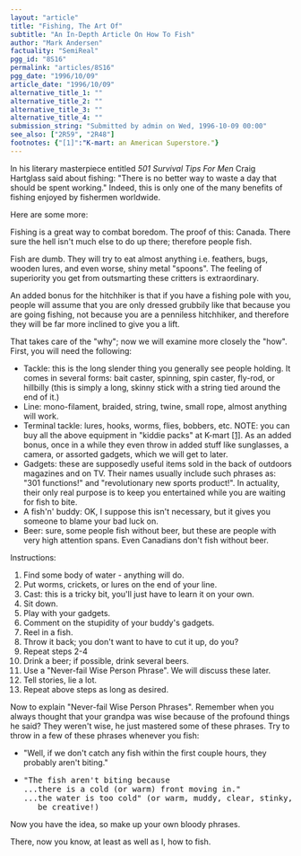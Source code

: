 ```yaml
---
layout: "article"
title: "Fishing, The Art Of"
subtitle: "An In-Depth Article On How To Fish"
author: "Mark Andersen"
factuality: "SemiReal"
pgg_id: "8S16"
permalink: "articles/8S16"
pgg_date: "1996/10/09"
article_date: "1996/10/09"
alternative_title_1: ""
alternative_title_2: ""
alternative_title_3: ""
alternative_title_4: ""
submission_string: "Submitted by admin on Wed, 1996-10-09 00:00"
see_also: ["2R59", "2R48"]
footnotes: {"[1]":"K-mart: an American Superstore."}
---
```

<div>
<p>In his literary masterpiece entitled <em>501 Survival Tips For Men</em> Craig Hartglass said about fishing: "There is no better way to waste a day that should be spent working." Indeed, this is only one of the many benefits of fishing enjoyed by fishermen worldwide.</p>
<p>Here are some more:</p>
<p>Fishing is a great way to combat boredom. The proof of this: Canada. There sure the hell isn't much else to do up there; therefore people fish.</p>
<p>Fish are dumb. They will try to eat almost anything i.e. feathers, bugs, wooden lures, and even worse, shiny metal "spoons". The feeling of superiority you get from outsmarting these critters is extraordinary.</p>
<p>An added bonus for the hitchhiker is that if you have a fishing pole with you, people will assume that you are only dressed grubbily like that because you are going fishing, not because you are a penniless hitchhiker, and therefore they will be far more inclined to give you a lift.</p>
<p>That takes care of the "why"; now we will examine more closely the "how". First, you will need the following:</p>
<ul>
<li>Tackle: this is the long slender thing you generally see people holding. It comes in several forms: bait caster, spinning, spin caster, fly-rod, or hillbilly (this is simply a long, skinny stick with a string tied around the end of it.)</li>
<li>Line: mono-filament, braided, string, twine, small rope, almost anything will work.</li>
<li>Terminal tackle: lures, hooks, worms, flies, bobbers, etc. NOTE: you can buy all the above equipment in "kiddie packs" at K-mart <a href="#footnotes.1" class="footnote-link">[1]</a>. As an added bonus, once in a while they even throw in added stuff like sunglasses, a camera, or assorted gadgets, which we will get to later.</li>
<li>Gadgets: these are supposedly useful items sold in the back of outdoors magazines and on TV. Their names usually include such phrases as: "301 functions!" and "revolutionary new sports product!". In actuality, their only real purpose is to keep you entertained while you are waiting for fish to bite.</li>
<li>A fish'n' buddy: OK, I suppose this isn't necessary, but it gives you someone to blame your bad luck on.</li>
<li>Beer: sure, some people fish without beer, but these are people with very high attention spans. Even Canadians don't fish without beer.</li>
</ul>
<p>Instructions:</p>
<ol>
<li value="1">Find some body of water - anything will do.</li>
<li value="2">Put worms, crickets, or lures on the end of your line.</li>
<li value="3">Cast: this is a tricky bit, you'll just have to learn it on your own.</li>
<li value="4">Sit down.</li>
<li value="5">Play with your gadgets.</li>
<li value="6">Comment on the stupidity of your buddy's gadgets.</li>
<li value="7">Reel in a fish.</li>
<li value="8">Throw it back; you don't want to have to cut it up, do you?</li>
<li value="9">Repeat steps 2-4</li>
<li value="10">Drink a beer; if possible, drink several beers.</li>
<li value="11">Use a "Never-fail Wise Person Phrase". We will discuss these later.</li>
<li value="12">Tell stories, lie a lot.</li>
<li value="13">Repeat above steps as long as desired.</li>
</ol>
<p>Now to explain "Never-fail Wise Person Phrases". Remember when you always thought that your grandpa was wise because of the profound things he said? They weren't wise, he just mastered some of these phrases. Try to throw in a few of these phrases whenever you fish:</p>
<ul>
<li>"Well, if we don't catch any fish within the first couple hours, they probably aren't biting."</li>
<li>
<pre>
"The fish aren't biting because
...there is a cold (or warm) front moving in."
...the water is too cold" (or warm, muddy, clear, stinky, ...
   be creative!)
</pre>
</li>
</ul>
<p>Now you have the idea, so make up your own bloody phrases.</p>
<p>There, now you know, at least as well as I, how to fish.</p>
</div>

